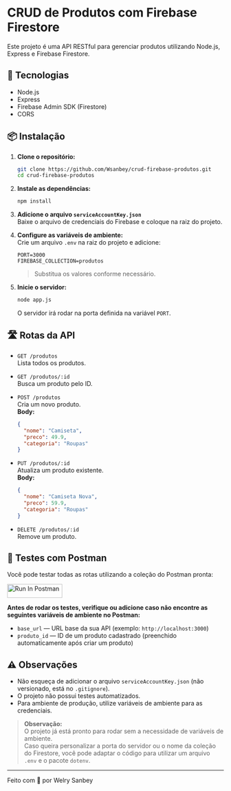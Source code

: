 # CRUD de Produtos com Firebase Firestore

Este projeto é uma API RESTful para gerenciar produtos utilizando Node.js, Express e Firebase Firestore.

## 🚀 Tecnologias

- Node.js
- Express
- Firebase Admin SDK (Firestore)
- CORS

## 📦 Instalação

1. **Clone o repositório:**
   ```bash
   git clone https://github.com/Wsanbey/crud-firebase-produtos.git
   cd crud-firebase-produtos
   ```

2. **Instale as dependências:**
   ```bash
   npm install
   ```

3. **Adicione o arquivo `serviceAccountKey.json`**  
   Baixe o arquivo de credenciais do Firebase e coloque na raiz do projeto.

4. **Configure as variáveis de ambiente:**  
   Crie um arquivo `.env` na raiz do projeto e adicione:
   ```
   PORT=3000
   FIREBASE_COLLECTION=produtos
   ```
   > Substitua os valores conforme necessário.

5. **Inicie o servidor:**
   ```bash
   node app.js
   ```
   O servidor irá rodar na porta definida na variável `PORT`.

## 🛣️ Rotas da API

- `GET /produtos`  
  Lista todos os produtos.

- `GET /produtos/:id`  
  Busca um produto pelo ID.

- `POST /produtos`  
  Cria um novo produto.  
  **Body:**  
  ```json
  {
    "nome": "Camiseta",
    "preco": 49.9,
    "categoria": "Roupas"
  }
  ```

- `PUT /produtos/:id`  
  Atualiza um produto existente.  
  **Body:**  
  ```json
  {
    "nome": "Camiseta Nova",
    "preco": 59.9,
    "categoria": "Roupas"
  }
  ```

- `DELETE /produtos/:id`  
  Remove um produto.

## 🧪 Testes com Postman

Você pode testar todas as rotas utilizando a coleção do Postman pronta:

[<img src="https://run.pstmn.io/button.svg" alt="Run In Postman" style="width: 128px; height: 32px;">](https://app.getpostman.com/run-collection/28557910-89008d9f-8cda-4754-bf88-3aa786cdac8d?action=collection%2Ffork&source=rip_markdown&collection-url=entityId%3D28557910-89008d9f-8cda-4754-bf88-3aa786cdac8d%26entityType%3Dcollection%26workspaceId%3Dccb9641e-65bd-4c7c-9986-7c87f9c2b841)

**Antes de rodar os testes, verifique ou adicione caso não encontre as seguintes variáveis de ambiente no Postman:**

- `base_url` — URL base da sua API (exemplo: `http://localhost:3000`)
- `produto_id` — ID de um produto cadastrado (preenchido automaticamente após criar um produto)

## ⚠️ Observações

- Não esqueça de adicionar o arquivo `serviceAccountKey.json` (não versionado, está no `.gitignore`).
- O projeto não possui testes automatizados.
- Para ambiente de produção, utilize variáveis de ambiente para as credenciais.

> **Observação:**  
> O projeto já está pronto para rodar sem a necessidade de variáveis de ambiente.  
> Caso queira personalizar a porta do servidor ou o nome da coleção do Firestore, você pode adaptar o código para utilizar um arquivo `.env` e o pacote `dotenv`.

---

Feito com 💙 por Welry Sanbey